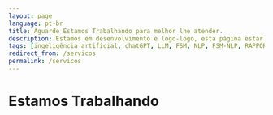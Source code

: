 ```yaml
---
layout: page
language: pt-br
title: Aguarde Estamos Trabalhando para melhor lhe atender.
description: Estamos em desenvolvimento e logo-logo, esta página estaŕ apronto para lhe atender
tags: [ingeligência artificial, chatGPT, LLM, FSM, NLP, FSM-NLP, RAPPORT, RAPPORT OS, RAPPORT, BOT, RAPPORT BOT, RAPPORT API, API]
redirect_from: /servicos
permalink: /servicos
---
```

# Estamos Trabalhando